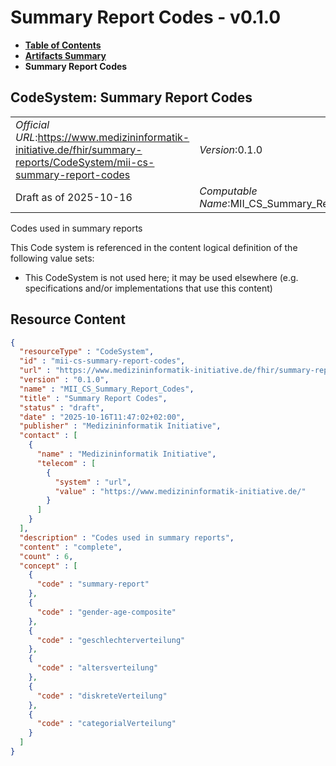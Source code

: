 # Summary Report Codes - v0.1.0

* [**Table of Contents**](toc.md)
* [**Artifacts Summary**](artifacts.md)
* **Summary Report Codes**

## CodeSystem: Summary Report Codes 

| | |
| :--- | :--- |
| *Official URL*:https://www.medizininformatik-initiative.de/fhir/summary-reports/CodeSystem/mii-cs-summary-report-codes | *Version*:0.1.0 |
| Draft as of 2025-10-16 | *Computable Name*:MII_CS_Summary_Report_Codes |

 
Codes used in summary reports 

 This Code system is referenced in the content logical definition of the following value sets: 

* This CodeSystem is not used here; it may be used elsewhere (e.g. specifications and/or implementations that use this content)



## Resource Content

```json
{
  "resourceType" : "CodeSystem",
  "id" : "mii-cs-summary-report-codes",
  "url" : "https://www.medizininformatik-initiative.de/fhir/summary-reports/CodeSystem/mii-cs-summary-report-codes",
  "version" : "0.1.0",
  "name" : "MII_CS_Summary_Report_Codes",
  "title" : "Summary Report Codes",
  "status" : "draft",
  "date" : "2025-10-16T11:47:02+02:00",
  "publisher" : "Medizininformatik Initiative",
  "contact" : [
    {
      "name" : "Medizininformatik Initiative",
      "telecom" : [
        {
          "system" : "url",
          "value" : "https://www.medizininformatik-initiative.de/"
        }
      ]
    }
  ],
  "description" : "Codes used in summary reports",
  "content" : "complete",
  "count" : 6,
  "concept" : [
    {
      "code" : "summary-report"
    },
    {
      "code" : "gender-age-composite"
    },
    {
      "code" : "geschlechterverteilung"
    },
    {
      "code" : "altersverteilung"
    },
    {
      "code" : "diskreteVerteilung"
    },
    {
      "code" : "categorialVerteilung"
    }
  ]
}

```
